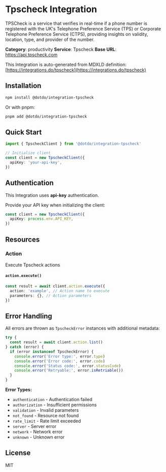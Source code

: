 # Tpscheck Integration

TPSCheck is a service that verifies in real-time if a phone number is registered with the UK's Telephone Preference Service (TPS) or Corporate Telephone Preference Service (CTPS), providing insights on validity, location, type, and provider of the number.

**Category**: productivity
**Service**: Tpscheck
**Base URL**: https://api.tpscheck.com

This Integration is auto-generated from MDXLD definition: [https://integrations.do/tpscheck](https://integrations.do/tpscheck)

## Installation

```bash
npm install @dotdo/integration-tpscheck
```

Or with pnpm:

```bash
pnpm add @dotdo/integration-tpscheck
```

## Quick Start

```typescript
import { TpscheckClient } from '@dotdo/integration-tpscheck'

// Initialize client
const client = new TpscheckClient({
  apiKey: 'your-api-key',
})
```

## Authentication

This Integration uses **api-key** authentication.

Provide your API key when initializing the client:

```typescript
const client = new TpscheckClient({
  apiKey: process.env.API_KEY,
})
```

## Resources

### Action

Execute Tpscheck actions

#### `action.execute()`

```typescript
const result = await client.action.execute({
  action: 'example', // Action name to execute
  parameters: {}, // Action parameters
})
```

## Error Handling

All errors are thrown as `TpscheckError` instances with additional metadata:

```typescript
try {
  const result = await client.action.list()
} catch (error) {
  if (error instanceof TpscheckError) {
    console.error('Error type:', error.type)
    console.error('Error code:', error.code)
    console.error('Status code:', error.statusCode)
    console.error('Retryable:', error.isRetriable())
  }
}
```

**Error Types:**

- `authentication` - Authentication failed
- `authorization` - Insufficient permissions
- `validation` - Invalid parameters
- `not_found` - Resource not found
- `rate_limit` - Rate limit exceeded
- `server` - Server error
- `network` - Network error
- `unknown` - Unknown error

## License

MIT
